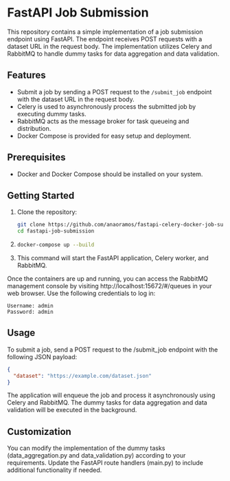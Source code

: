 # FastAPI Job Submission

This repository contains a simple implementation of a job submission endpoint using FastAPI. The endpoint receives POST requests with a dataset URL in the request body. The implementation utilizes Celery and RabbitMQ to handle dummy tasks for data aggregation and data validation.

## Features

- Submit a job by sending a POST request to the `/submit_job` endpoint with the dataset URL in the request body.
- Celery is used to asynchronously process the submitted job by executing dummy tasks.
- RabbitMQ acts as the message broker for task queueing and distribution.
- Docker Compose is provided for easy setup and deployment.

## Prerequisites

- Docker and Docker Compose should be installed on your system.

## Getting Started

1. Clone the repository:

   ```bash
   git clone https://github.com/anaoramos/fastapi-celery-docker-job-submission.git
   cd fastapi-job-submission

2. ```bash
   docker-compose up --build

3. This command will start the FastAPI application, Celery worker, and RabbitMQ.

Once the containers are up and running, you can access the RabbitMQ management console by visiting http://localhost:15672/#/queues in your web browser. Use the following credentials to log in:
```
Username: admin
Password: admin
```

## Usage
To submit a job, send a POST request to the /submit_job endpoint with the following JSON payload:
```json
{
  "dataset": "https://example.com/dataset.json"
}
```
The application will enqueue the job and process it asynchronously using Celery and RabbitMQ. The dummy tasks for data aggregation and data validation will be executed in the background.

## Customization
You can modify the implementation of the dummy tasks (data_aggregation.py and data_validation.py) according to your requirements.
Update the FastAPI route handlers (main.py) to include additional functionality if needed.
